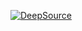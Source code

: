 [![DeepSource](https://deepsource.io/gh/Lin-to-John/interactive_dictionary.svg/?label=active+issues&show_trend=true)](https://deepsource.io/gh/Lin-to-John/interactive_dictionary/?ref=repository-badge) 
